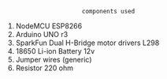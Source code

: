                           components used

1. NodeMCU ESP8266 
2. Arduino UNO r3
3. SparkFun Dual H-Bridge motor drivers L298
4. 18650 Li-ion Battery 12v
5. Jumper wires (generic)
6. Resistor 220 ohm
